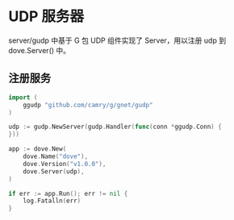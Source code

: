 # UDP 服务器

server/gudp 中基于 G 包 UDP 组件实现了 Server，用以注册 udp 到 dove.Server() 中。

## 注册服务

```go
import (
    ggudp "github.com/camry/g/gnet/gudp"
)

udp := gudp.NewServer(gudp.Handler(func(conn *ggudp.Conn) {
}))

app := dove.New(
    dove.Name("dove"),
    dove.Version("v1.0.0"),
    dove.Server(udp),
)

if err := app.Run(); err != nil {
    log.Fatalln(err)
}
```
